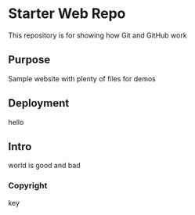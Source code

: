 

 # Starter Web Repo

This repository is for showing how Git and GitHub work

## Purpose

Sample website with plenty of files for demos

## Deployment
hello 

## Intro
world is good and bad


### Copyright
key